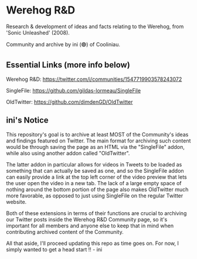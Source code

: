 # Werehog R&D
Research &amp; development of ideas and facts relating to the Werehog, from 'Sonic Unleashed' (2008).

Community and archive by ini (🟣) of Cooliniau.

## **Essential Links (more info below)**

Werehog R&D: https://twitter.com/i/communities/1547719903578243072

SingleFile: https://github.com/gildas-lormeau/SingleFile

OldTwitter: https://github.com/dimdenGD/OldTwitter

## **ini's Notice**

This repository's goal is to archive at least MOST of the Community's ideas and findings featured on Twitter. 
The main format for archiving such content would be through saving the page as an HTML via the "SingleFile" addon, while also using another addon called "OldTwitter".

The latter addon in particular allows for videos in Tweets to be loaded as something that can actually be saved as one, and so the SingleFile addon can easily provide a link at the top left corner of the video preview that lets the user open the video in a new tab. The lack of a large empty space of nothing around the bottom portion of the page also makes OldTwitter much more favorable, as opposed to just using SingleFile on the regular Twitter website.

Both of these extensions in terms of their functions are crucial to archiving our Twitter posts inside the Werehog R&D Community page, so it's important for all members and anyone else to keep that in mind when contributing archived content of the Community.

All that aside, I'll proceed updating this repo as time goes on. For now, I simply wanted to get a head start !! - ini
